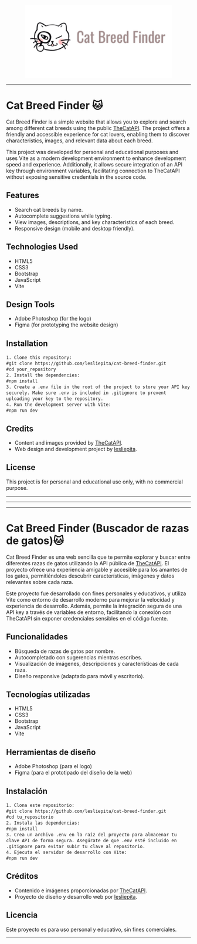 <p align="center">
  <img src="cat-breed-cat-api/public/assets/images/titlereadmelogo.png" alt="Logo" width="400" />
</p>

----

# Cat Breed Finder 🐱
Cat Breed Finder is a simple website that allows you to explore and search among different cat breeds using the public [TheCatAPI](https://thecatapi.com/). The project offers a friendly and accessible experience for cat lovers, enabling them to discover characteristics, images, and relevant data about each breed.

This project was developed for personal and educational purposes and uses Vite as a modern development environment to enhance development speed and experience. Additionally, it allows secure integration of an API key through environment variables, facilitating connection to TheCatAPI without exposing sensitive credentials in the source code.
## Features
* Search cat breeds by name.
* Autocomplete suggestions while typing.
* View images, descriptions, and key characteristics of each breed.
* Responsive design (mobile and desktop friendly).
## Technologies Used
* HTML5
* CSS3
* Bootstrap
* JavaScript
* Vite
## Design Tools
* Adobe Photoshop (for the logo)
* Figma (for prototyping the website design)
## Installation
```
1. Clone this repository: 
#git clone https://github.com/lesliepita/cat-breed-finder.git
#cd your_repository
2. Install the dependencies:
#npm install
3. Create a .env file in the root of the project to store your API key securely. Make sure .env is included in .gitignore to prevent uploading your key to the repository.
4. Run the development server with Vite:
#npm run dev
```

## Credits
* Content and images provided by [TheCatAPI](https://thecatapi.com/).
* Web design and development project by [lesliepita](https://www.linkedin.com/in/lesliepita/).
## License
This project is for personal and educational use only, with no commercial purpose.

---
---
---
# Cat Breed Finder (Buscador de razas de gatos)🐱
Cat Breed Finder es una web sencilla que te permite explorar y buscar entre diferentes razas de gatos utilizando la API pública de [TheCatAPI](https://thecatapi.com/). El proyecto ofrece una experiencia amigable y accesible para los amantes de los gatos, permitiéndoles descubrir características, imágenes y datos relevantes sobre cada raza.

Este proyecto fue desarrollado con fines personales y educativos, y utiliza Vite como entorno de desarrollo moderno para mejorar la velocidad y experiencia de desarrollo. Además, permite la integración segura de una API key a través de variables de entorno, facilitando la conexión con TheCatAPI sin exponer credenciales sensibles en el código fuente.
## Funcionalidades 
* Búsqueda de razas de gatos por nombre.
* Autocompletado con sugerencias mientras escribes.
* Visualización de imágenes, descripciones y características de cada raza.
* Diseño responsive (adaptado para móvil y escritorio).
## Tecnologías utilizadas 
* HTML5
* CSS3
* Bootstrap
* JavaScript
* Vite
## Herramientas de diseño
* Adobe Photoshop (para el logo)
* Figma (para el prototipado del diseño de la web)
## Instalación
```
1. Clona este repositorio:
#git clone https://github.com/lesliepita/cat-breed-finder.git
#cd tu_repositorio
2. Instala las dependencias:
#npm install
3. Crea un archivo .env en la raíz del proyecto para almacenar tu clave API de forma segura. Asegúrate de que .env esté incluido en .gitignore para evitar subir tu clave al repositorio.
4. Ejecuta el servidor de desarrollo con Vite:
#npm run dev
```
## Créditos
* Contenido e imágenes proporcionadas por [TheCatAPI](https://thecatapi.com/).
* Proyecto de diseño y desarrollo web por [lesliepita](https://www.linkedin.com/in/lesliepita/).
## Licencia
Este proyecto es para uso personal y educativo, sin fines comerciales.

---
